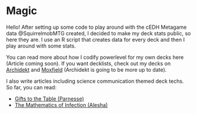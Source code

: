 # Magic

Hello! 
After setting up some code to play around with the cEDH Metagame data @SquirrelmobMTG created, I decided to make my deck stats public, so here they are. I use an R script that creates data for every deck and then I play around with some stats. 

You can read more about how I codify powerlevel for my own decks here (Article coming soon). If you want decklists, check out my decks on [Archidekt](https://archidekt.com/user/148597) and [Moxfield](https://www.moxfield.com/users/AliceInQuantumland) (Archidekt is going to be more up to date).

I also write articles including science communication themed deck techs. So far, you can read: 
- [Gifts to the Table (Parnesse)](https://quantumlandbooks.com/post/688027749349228544/gifts)
- [The Mathematics of Infection (Alesha)](https://quantumlandbooks.com/post/678417387877449728/the-mathematics-of-infection)